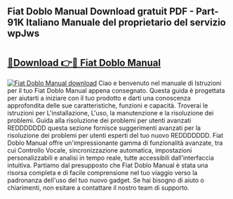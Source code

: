 ## Fiat Doblo Manual Download gratuit PDF - Part-91K Italiano Manuale del proprietario del servizio wpJws

# <h2><a href="http://dfa9tk.blite.top/?on=Fiat+Doblo+Manual">🔗Download 👉🔴 Fiat Doblo Manual</a></h2>

[![Fiat Doblo Manual download](https://i.imgur.com/lujVjoI.png)](http://dfa9tk.blite.top/?on=Fiat+Doblo+Manual)
Ciao e benvenuto nel manuale di Istruzioni per il tuo Fiat Doblo Manual appena consegnato. Questa guida è progettata per aiutarti a iniziare con il tuo prodotto e darti una conoscenza approfondita delle sue caratteristiche, funzioni e capacità. Troverai le istruzioni per L'installazione, L'uso, la manutenzione e la risoluzione dei problemi. Guida alla risoluzione dei problemi per utenti avanzati REDDDDDDD questa sezione fornisce suggerimenti avanzati per la risoluzione dei problemi per utenti esperti del tuo nuovo REDDDDDDD. Fiat Doblo Manual offre un'impressionante gamma di funzionalità avanzate, tra cui Controllo Vocale, sincronizzazione automatica, impostazioni personalizzabili e analisi in tempo reale, tutte accessibili dall'interfaccia intuitiva. Partiamo dal presupposto che Fiat Doblo Manual è stata una risorsa completa e di facile comprensione nel tuo viaggio verso la padronanza dell'uso del tuo nuovo gadget. Se hai bisogno di aiuto o chiarimenti, non esitare a contattare il nostro team di supporto.
